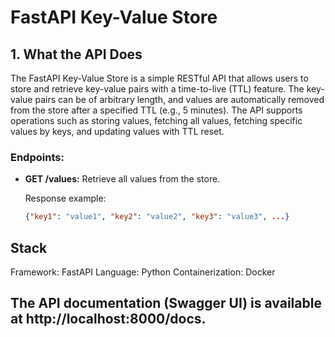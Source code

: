 # FastAPI Key-Value Store

## 1. What the API Does

The FastAPI Key-Value Store is a simple RESTful API that allows users to store and retrieve key-value pairs with a time-to-live (TTL) feature. The key-value pairs can be of arbitrary length, and values are automatically removed from the store after a specified TTL (e.g., 5 minutes). The API supports operations such as storing values, fetching all values, fetching specific values by keys, and updating values with TTL reset.

### Endpoints:

- **GET /values:** Retrieve all values from the store.

   Response example:
   ```json
   {"key1": "value1", "key2": "value2", "key3": "value3", ...}

## Stack
Framework: FastAPI
Language: Python
Containerization: Docker

## The API documentation (Swagger UI) is available at http://localhost:8000/docs.
